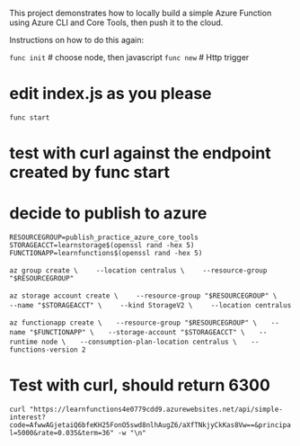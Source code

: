 This project demonstrates how to locally build a simple Azure Function using Azure CLI and Core Tools, then push it to the cloud.

Instructions on how to do this again:

`func init` # choose node, then javascript
`func new` # Http trigger

# edit index.js as you please

`func start`

# test with curl against the endpoint created by func start

# decide to publish to azure

`RESOURCEGROUP=publish_practice_azure_core_tools`
`STORAGEACCT=learnstorage$(openssl rand -hex 5)`
`FUNCTIONAPP=learnfunctions$(openssl rand -hex 5)`

`az group create \`
`    --location centralus \`
`    --resource-group "$RESOURCEGROUP"`

`az storage account create \`
`    --resource-group "$RESOURCEGROUP" \`
`    --name "$STORAGEACCT" \`
`    --kind StorageV2 \`
`    --location centralus`

`az functionapp create \`
`   --resource-group "$RESOURCEGROUP" \`
`   --name "$FUNCTIONAPP" \`
`   --storage-account "$STORAGEACCT" \`
`   --runtime node \`
`   --consumption-plan-location centralus \`
`   --functions-version 2`

# Test with curl, should return 6300
`curl "https://learnfunctions4e0779cdd9.azurewebsites.net/api/simple-interest?code=AfwwAGjetaiQ6bfeKH25FonO5swd8nlhAugZ6/aXfTNkjyCkKas8Vw==&principal=5000&rate=0.035&term=36" -w "\n"`
